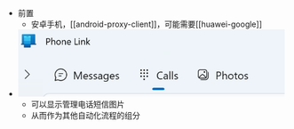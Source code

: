 - 前置
  - 安卓手机，[[android-proxy-client]]，可能需要[[huawei-google]]
- ![](phone-link.png)
  - 可以显示管理电话短信图片
  - 从而作为其他自动化流程的组分